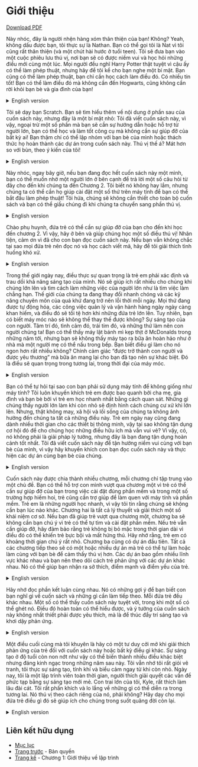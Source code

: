 # Giới thiệu

[Download PDF](download/00-introduction.pdf)

Này nhóc, đây là người nhện hàng xóm thân thiện của bạn! Không? Yeah, không dấu được bạn, tôi thực sự là Nathan. Bạn có thể gọi tôi là Nat vì tôi cũng rất thân thiện (và một chút hài hước ở tuổi teen). Tôi sẽ đưa bạn vào một cuộc phiêu lưu thú vị, nơi bạn sẽ có được niềm vui và học hỏi những điều mới cùng một lúc. Mọi người đều nghĩ Harry Potter thật tuyệt vì cậu ấy có thể làm phép thuật, nhưng hãy để tôi kể cho bạn nghe một bí mật. Bạn cũng có thể làm phép thuật, bạn chỉ cần học cách làm điều đó. Có nhiều tin tốt! Bạn có thể làm điều đó mà không cần đến Hogwarts, cũng không cần rời khỏi bạn bè và gia đình của bạn!

<details>
  <summary>English version</summary>

  > Hey kiddo, this is your friendly neighborhood Spiderman! No? Yeah, you got
me, I’m actually Nathan. You can call me Nat because I am also friendly (and
a teensy-weensy bit funny). I am going to take you on an exciting adventure
where you’ll have fun and learn new things at the same time. Everyone thinks
Harry Potter is so cool because he can do magic, but let me tell you a secret.
You can do magic too, you just need to learn how to do it. There’s more good
news! You can do it without going to Hogwarts and leaving your friends and
family!
</details>

Tôi sẽ dạy bạn Scratch. Bạn sẽ tìm hiểu thêm về nội dung ở phần sau của cuốn sách này, nhưng đây là một bí mật nhỏ: Tôi đã viết cuốn sách này, vì vậy, ngoại trừ một số phần mà bạn sẽ cần sự hướng dẫn hoặc hỗ trợ từ người lớn, bạn có thể học và làm tốt công cụ mà không cần sự giúp đỡ của bất kỳ ai! Bạn thậm chí có thể lập nhóm với bạn bè của mình hoặc thách thức họ hoàn thành các dự án trong cuốn sách này. Thú vị thế á? Mát hơn so với bùn, theo ý kiến của tôi!

<details>
  <summary>English version</summary>

  > I am going to teach you Scratch. You’ll learn more about what it is later in
this book, but here’s a little secret: I have written this book so, except for a
few parts where you’ll need guidance or assistance from an adult, you can
learn and do cool stuff without anyone’s help! You can even team up with
your friends or challenge them to complete projects in this book. How cool is
that? Cooler than slurpees, in my opinion!
</details>

Này nhóc, ngay bây giờ, nếu bạn đang đọc hết cuốn sách này một mình, bạn có thể muốn nhờ một người lớn ở bên cạnh để trả lời một số câu hỏi từ đây cho đến khi chúng ta đến Chương 2. Tôi biết nó không hay lắm, nhưng chúng ta có thể cần họ giúp cài đặt một số thứ trên máy tính để bạn có thể bắt đầu làm phép thuật! Tôi hứa, chúng sẽ không cần thiết cho toàn bộ cuốn sách và bạn có thể giấu chúng đi khi chúng ta chuyển sang phần thú vị.

<details>
  <summary>English version</summary>

  > Hey kid, right now, if you are reading this book all by yourself, you might
want to ask an adult to stick around to answer any questions from here on
until we reach Chapter 2. I know it’s not very cool, but we might need their
help installing something on the computer so you can start doing magic! I
promise, they won’t be needed for the whole book and you can hush them
away when we move on to the fun part.
</details>

Chào phụ huynh, đứa trẻ có thể cần sự giúp đỡ của bạn cho đến khi học đến chương 2. Vì vậy, hãy ở bên và giúp chúng học một số điều thú vị! Nhân tiện, cảm ơn vì đã cho con bạn đọc cuốn sách này. Nếu bạn vẫn không chắc tại sao mọi đứa trẻ nên đọc nó và học cách viết mã, hãy để tôi giải thích tình huống khó xử.

<details>
  <summary>English version</summary>

  > Hey adult, the kid might need your help until he or she reaches chapter 2. So,
hang around and help them learn some amazing stuff! By the way, thanks for
letting your child read this book. If you are still not sure why every kid
should read it and learn coding, let me explain the dilemma.
</details>

Trong thế giới ngày nay, điều thực sự quan trọng là trẻ em phải xác định và trau dồi khả năng sáng tạo của mình. Nó sẽ giúp ích rất nhiều cho chúng khi chúng lớn lên và tìm cách làm những việc của người lớn như là tìm việc làm chẳng hạn. Thế giới của chúng ta đang thay đổi nhanh chóng và các kỹ năng chuyên môn của quá khứ đang trở nên lỗi thời mỗi ngày. Mọi thứ đang được tự động hóa, các công việc quản lý và vận hành hàng ngày ngày càng khan hiếm, và điều đó sẽ tồi tệ hơn khi những đứa trẻ lớn lên. Tuy nhiên, bạn có biết máy móc nào sẽ không thể thay thế được không? Sự sáng tạo của con người. Tâm trí đó, tình cảm đó, trái tim đó, và những thứ làm nên con người chúng ta! Bạn có thể thấy máy lật bánh mì kẹp thịt ở McDonalds trong những năm tới, nhưng bạn sẽ không thấy máy tạo ra bữa ăn hoàn hảo như ở nhà mà một người mẹ có thể nấu trong bếp. Bạn biết điều gì làm cho nó ngon hơn rất nhiều không? Chính cảm giác “được trở thành con người và được yêu thương” mà bữa ăn mang lại cho bạn đã tạo nên sự khác biệt. Đó là điều sẽ quan trọng trong tương lai, trong thời đại của máy móc.

<details>
  <summary>English version</summary>

  > In today’s world it is really important for kids to identify and hone their
creative side. It will immensely help them when they grow up and look to do
adult things such as finding a job. Our world is changing fast and
professional skills of the past are becoming obsolete every day. Everything is
being automated, everyday management and operational jobs are getting
scarce, and it will be worse when the kids grow up. But, do you know what
machines won’t be able to ever replace? Human creativity. That mind, the
feelings, that heart, and the things that make us human! You might see burger
flipping machines at McDonalds in the coming years, but you won’t be
seeing a machine making the perfect home-cooked meal a mother can cook
up in the kitchen. You know what makes it taste so much better? It’s the
“being human and loved” feeling that meal gives you that makes all the
difference. That’s what will matter in the future, in the era of machines.
</details>

Bạn có thể tự hỏi tại sao con bạn phải sử dụng máy tính để không giống như máy tính? Tôi luôn khuyến khích trẻ em được bao quanh bởi cha mẹ, gia đình và bạn bè bởi vì trẻ em học nhanh nhất bằng cách quan sát. Những gì chúng thấy người lớn làm khi còn nhỏ sẽ định hình cách chúng cư xử khi lớn lên. Nhưng, thật không may, xã hội và lối sống của chúng ta không ảnh hưởng đến chúng ta tất cả những điều này. Trẻ em ngày nay cũng đang dành nhiều thời gian cho các thiết bị thông minh, vậy tại sao không tận dụng cơ hội đó để cho chúng học những điều hữu ích mà vẫn vui vẻ? Vì vậy, có, nó không phải là giải pháp lý tưởng, nhưng đây là bạn đang tận dụng hoàn cảnh tốt nhất. Tôi đã viết cuốn sách này để tận hưởng niềm vui cùng với bạn bè của mình, vì vậy hãy khuyến khích con bạn đọc cuốn sách này và thực hiện các dự án cùng bạn bè của chúng.

<details>
  <summary>English version</summary>

  > You might be wondering why your child has to use a computer to not be like
a computer? I always encourage kids to be surrounded by parents, family and
friends because kids learn the fastest by observation. What they see adults
doing when they are young will shape how they behave when they grow up.
But, unfortunately, our society and lifestyles aren’t affording us all these
things. Kids these days are also spending a lot of time with smart devices, so
why not use that opportunity to have them learn something useful and still
have fun? So yes, it is not the ideal solution, but this is you making the best
of the circumstances. I have written this book so it’s much more enjoyable
with friends, so please do encourage your kid to read this book and do the
projects with their friends. If they ask you if they can do that, even better.
</details>

Cuốn sách này được chia thành nhiều chương, mỗi chương chỉ tập trung vào một chủ đề. Bạn có thể hỗ trợ con mình vượt qua chương một vì trẻ có thể cần sự giúp đỡ của bạn trong việc cài đặt đúng phần mềm và trong một số trường hợp hiếm hoi, trẻ cũng cần trợ giúp để làm quen với máy tính và phần mềm. Trẻ em là những người học nhanh, vì vậy tôi tin rằng chúng sẽ không cần bạn lúc nào khác. Chương hai là tất cả lý thuyết và giải thích một số khái niệm cơ sở. Nếu bạn đã giúp trẻ vượt qua chương một, chương ba sẽ không cần bạn chú ý vì trẻ có thể tự tìm và cài đặt phần mềm. Nếu trẻ vẫn cần giúp đỡ, hãy đảm bảo rằng trẻ không bị bỏ mặc trong thời gian dài vì điều đó có thể khiến trẻ bực bội và mất hứng thú. Hãy nhớ rằng, trẻ em có khoảng thời gian chú ý rất nhỏ. Chương ba cũng có dự án đầu tiên. Tất cả các chương tiếp theo sẽ có một hoặc nhiều dự án mà trẻ có thể tự làm hoặc làm cùng với bạn bè để cảm thấy thú vị hơn. Các dự án bao gồm nhiều lĩnh vực khác nhau và bạn nên theo dõi cách trẻ phản ứng với các dự án khác nhau. Nó có thể giúp bạn nhận ra sở thích, điểm mạnh và điểm yếu của trẻ.

<details>
  <summary>English version</summary>

  > This book is divided into several chapters, each focusing on only one topic.
You should supervise your child through chapter one because they might
need your help in installing the correct software and in rare circumstances,
also need help in getting used to the computer and software. Kids are quick
learners, so I am confident they won’t need you all the time. Chapter two is
all theory and explains one base concept. If you have already supervised
through chapter one, chapter three wouldn’t require your attention as they
should be able to find and install the software themselves. If they still need
help, please make sure they are not left unattended for a long time as that
might make them frustrated and lose interest. Remember, kids have very
small attention spans. Chapter three also has the first project. All subsequent
chapters will have one or more projects that they can do all by themselves or
with friends to make it more fun. The projects cover various fields and you
should keep an eye out for how they reacted to different projects. It might
help you recognize interests, strengths, and weaknesses.
</details>

Hãy nhớ đọc phần kết luận cùng nhau. Nó có những gợi ý để bạn biết con bạn nghĩ gì về cuốn sách và những gì cần làm tiếp theo. Mỗi đứa trẻ đều khác nhau. Một số có thể thấy cuốn sách này tuyệt vời, trong khi một số có thể ghét nó. Điều đó hoàn toàn có thể hiểu được, và ý tưởng của cuốn sách này không nhất thiết phải được yêu thích, mà là để thúc đẩy trí sáng tạo và khơi dậy phản ứng.

<details>
  <summary>English version</summary>

  > Make sure to read the conclusion together as well. It has pointers for you to
see what your child thought about the book and what to do next. Every kid is
different. Some might find this book amazing, while some might hate it. It is
completely understandable, and the idea of this book is not to be liked
necessarily, but to fuel the creative mind and spark a response.
</details>

Một điều cuối cùng mà tôi khuyên là hãy có một tư duy cởi mở khi giải thích phản ứng của trẻ đối với cuốn sách này hoặc bất kỳ điều gì khác. Sự sáng tạo ở độ tuổi còn non nớt như vậy có thể biến thành nhiều điều khác biệt nhưng đáng kinh ngạc trong những năm sau này. Tôi vẫn nhớ tôi rất giỏi vẽ tranh, tôi thực sự sáng tạo, tính khí và biểu cảm ngay từ khi còn nhỏ. Ngày nay, tôi là một lập trình viên toàn thời gian, người thích giải quyết các vấn đề phức tạp bằng sự sáng tạo mới mẻ. Con trai lớn của tôi, Kyle, rất thích làm lâu đài cát. Tôi rất phấn khích và lo lắng về những gì có thể diễn ra trong tương lai. Nó thú vị theo cách riêng của nó, phải không? Hãy dạy cho mọi đứa trẻ điều gì đó sẽ giúp ích cho chúng trong suốt quãng đời còn lại.

<details>
  <summary>English version</summary>

  > One last thing I would advise is to have an open mind when interpreting a
child’s response to this book or to anything else. Creativity at such a tender
age can translate into many different yet amazing things in later years. I still
remember when I was so good with paintings, I was really creative,
temperamental and expressive in my early ages. Today, I am a full-time
programmer who loves solving complex problems with fresh creativity. My
oldest son, Kyle, loves to make sand castles. I get excited and nervous about
what that might translate to in the future. It’s fun in its own way, isn’t it?
Let’s teach every kid something that will help them for the rest of their lives.
</details>

## Liên kết hữu dụng
- [Mục lục](README.md)
- [Trang trước](copyright.md) - Bản quyền
- [Trang kế](01-Introduction-to-Programming.md) - Chương 1: Giới thiệu về lập trình
